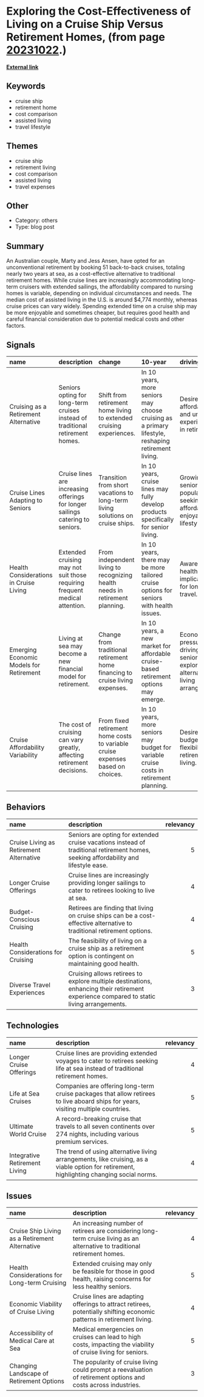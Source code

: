 # __Exploring the Cost-Effectiveness of Living on a Cruise Ship Versus Retirement Homes__, (from page [20231022](https://kghosh.substack.com/p/20231022).)

__[External link](https://www.fool.com/the-ascent/personal-finance/articles/is-living-on-a-cruise-ship-really-cheaper-than-a-retirement-home/)__



## Keywords

* cruise ship
* retirement home
* cost comparison
* assisted living
* travel lifestyle

## Themes

* cruise ship
* retirement living
* cost comparison
* assisted living
* travel expenses

## Other

* Category: others
* Type: blog post

## Summary

An Australian couple, Marty and Jess Ansen, have opted for an unconventional retirement by booking 51 back-to-back cruises, totaling nearly two years at sea, as a cost-effective alternative to traditional retirement homes. While cruise lines are increasingly accommodating long-term cruisers with extended sailings, the affordability compared to nursing homes is variable, depending on individual circumstances and needs. The median cost of assisted living in the U.S. is around $4,774 monthly, whereas cruise prices can vary widely. Spending extended time on a cruise ship may be more enjoyable and sometimes cheaper, but requires good health and careful financial consideration due to potential medical costs and other factors.

## Signals

| name                                    | description                                                                    | change                                                                         | 10-year                                                                                            | driving-force                                                                  |   relevancy |
|:----------------------------------------|:-------------------------------------------------------------------------------|:-------------------------------------------------------------------------------|:---------------------------------------------------------------------------------------------------|:-------------------------------------------------------------------------------|------------:|
| Cruising as a Retirement Alternative    | Seniors opting for long-term cruises instead of traditional retirement homes.  | Shift from retirement home living to extended cruising experiences.            | In 10 years, more seniors may choose cruising as a primary lifestyle, reshaping retirement living. | Desire for affordability and unique experiences in retirement.                 |           4 |
| Cruise Lines Adapting to Seniors        | Cruise lines are increasing offerings for longer sailings catering to seniors. | Transition from short vacations to long-term living solutions on cruise ships. | In 10 years, cruise lines may fully develop products specifically for senior living.               | Growing senior population seeking affordable and enjoyable lifestyles.         |           4 |
| Health Considerations in Cruise Living  | Extended cruising may not suit those requiring frequent medical attention.     | From independent living to recognizing health needs in retirement planning.    | In 10 years, there may be more tailored cruise options for seniors with health issues.             | Awareness of health implications for long-term travel.                         |           3 |
| Emerging Economic Models for Retirement | Living at sea may become a new financial model for retirement.                 | Change from traditional retirement home financing to cruise living expenses.   | In 10 years, a new market for affordable cruise-based retirement options may emerge.               | Economic pressures driving seniors to explore alternative living arrangements. |           5 |
| Cruise Affordability Variability        | The cost of cruising can vary greatly, affecting retirement decisions.         | From fixed retirement home costs to variable cruise expenses based on choices. | In 10 years, more seniors may budget for variable cruise costs in retirement planning.             | Desire for budgeting flexibility in retirement living.                         |           4 |

## Behaviors

| name                                    | description                                                                                                                              |   relevancy |
|:----------------------------------------|:-----------------------------------------------------------------------------------------------------------------------------------------|------------:|
| Cruise Living as Retirement Alternative | Seniors are opting for extended cruise vacations instead of traditional retirement homes, seeking affordability and lifestyle ease.      |           5 |
| Longer Cruise Offerings                 | Cruise lines are increasingly providing longer sailings to cater to retirees looking to live at sea.                                     |           4 |
| Budget-Conscious Cruising               | Retirees are finding that living on cruise ships can be a cost-effective alternative to traditional retirement options.                  |           4 |
| Health Considerations for Cruising      | The feasibility of living on a cruise ship as a retirement option is contingent on maintaining good health.                              |           5 |
| Diverse Travel Experiences              | Cruising allows retirees to explore multiple destinations, enhancing their retirement experience compared to static living arrangements. |           3 |

## Technologies

| name                          | description                                                                                                                               |   relevancy |
|:------------------------------|:------------------------------------------------------------------------------------------------------------------------------------------|------------:|
| Longer Cruise Offerings       | Cruise lines are providing extended voyages to cater to retirees seeking life at sea instead of traditional retirement homes.             |           4 |
| Life at Sea Cruises           | Companies are offering long-term cruise packages that allow retirees to live aboard ships for years, visiting multiple countries.         |           5 |
| Ultimate World Cruise         | A record-breaking cruise that travels to all seven continents over 274 nights, including various premium services.                        |           5 |
| Integrative Retirement Living | The trend of using alternative living arrangements, like cruising, as a viable option for retirement, highlighting changing social norms. |           4 |

## Issues

| name                                           | description                                                                                                                 |   relevancy |
|:-----------------------------------------------|:----------------------------------------------------------------------------------------------------------------------------|------------:|
| Cruise Ship Living as a Retirement Alternative | An increasing number of retirees are considering long-term cruise living as an alternative to traditional retirement homes. |           4 |
| Health Considerations for Long-term Cruising   | Extended cruising may only be feasible for those in good health, raising concerns for less healthy seniors.                 |           5 |
| Economic Viability of Cruise Living            | Cruise lines are adapting offerings to attract retirees, potentially shifting economic patterns in retirement living.       |           4 |
| Accessibility of Medical Care at Sea           | Medical emergencies on cruises can lead to high costs, impacting the viability of cruise living for seniors.                |           5 |
| Changing Landscape of Retirement Options       | The popularity of cruise living could prompt a reevaluation of retirement options and costs across industries.              |           3 |